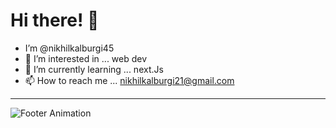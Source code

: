 # Hi there! 👋
-  I’m @nikhilkalburgi45
- 👀 I’m interested in ... web dev
- 🌱 I’m currently learning ... next.Js
- 📫 How to reach me ... nikhilkalburgi21@gmail.com

---
![Footer Animation](https://media.giphy.com/media/l3q2XhfQ8oCkm1Ts4/giphy.gif)


